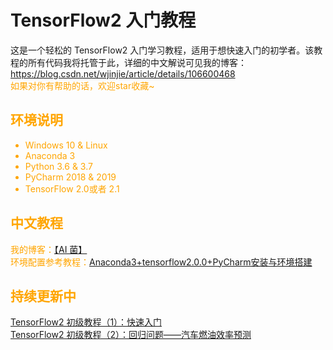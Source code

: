 # TensorFlow2 入门教程
这是一个轻松的 TensorFlow2 入门学习教程，适用于想快速入门的初学者。该教程的所有代码我将托管于此，详细的中文解说可见我的博客：https://blog.csdn.net/wjinjie/article/details/106600468   
<font color = orange>如果对你有帮助的话，欢迎star收藏~
 
## 环境说明
 - Windows 10 & Linux
 - Anaconda 3
 - Python 3.6 & 3.7
 - PyCharm 2018 & 2019
 - TensorFlow 2.0或者 2.1
 
## 中文教程
我的博客：[【AI 菌】](https://blog.csdn.net/wjinjie/article/details/106600468)  
环境配置参考教程：[Anaconda3+tensorflow2.0.0+PyCharm安装与环境搭建](https://blog.csdn.net/wjinjie/article/details/104342769)

## 持续更新中
[TensorFlow2 初级教程（1）：快速入门](https://blog.csdn.net/wjinjie/article/details/106600468)  
[TensorFlow2 初级教程（2）：回归问题——汽车燃油效率预测](https://blog.csdn.net/wjinjie/article/details/107022406)
